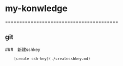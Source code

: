 # my-konwledge

========================================
## git
###　新建sshkey
```
	[create ssh-key](./createsshkey.md)
```
